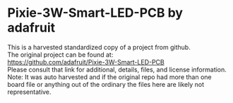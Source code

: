 
# Pixie-3W-Smart-LED-PCB by adafruit  
This is a harvested standardized copy of a project from github.  
The original project can be found at:  
https://github.com/adafruit/Pixie-3W-Smart-LED-PCB  
Please consult that link for additional, details, files, and license information.  
Note: It was auto harvested and if the original repo had more than one board file or anything out of the ordinary the files here are likely not representative.  
    